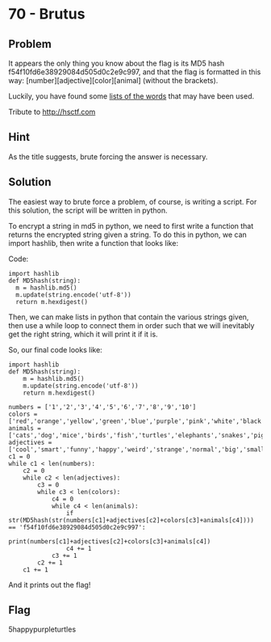 # 70 - Brutus

## Problem

It appears the only thing you know about the flag is its MD5 hash f54f10fd6e38929084d505d0c2e9c997, and that the flag is formatted in this way: [number][adjective][color][animal]  (without the brackets).

Luckily, you have found some [lists of the words](http://www.easyctf.com/problem_data/brutus/brutus.zip) that may have been used. 

Tribute to http://hsctf.com

## Hint

As the title suggests, brute forcing the answer is necessary.

## Solution

The easiest way to brute force a problem, of course, is writing a script. For this solution, the script will be written in python.

To encrypt a string in md5 in python, we need to first write a function that returns the encrypted string given a string.
To do this in python, we can import hashlib, then write a function that looks like:

Code:

    import hashlib
    def MD5hash(string):
      m = hashlib.md5()
      m.update(string.encode('utf-8'))
      return m.hexdigest()

Then, we can make lists in python that contain the various strings given, then use a while loop to connect them in order such that we will inevitably get the right string, which it will print it if it is.

So, our final code looks like:

    import hashlib
    def MD5hash(string):
        m = hashlib.md5()
        m.update(string.encode('utf-8'))
        return m.hexdigest()
    
    numbers = ['1','2','3','4','5','6','7','8','9','10']
    colors = ['red','orange','yellow','green','blue','purple','pink','white','black']
    animals = ['cats','dog','mice','birds','fish','turtles','elephants','snakes','pigs','cows','goats']
    adjectives = ['cool','smart','funny','happy','weird','strange','normal','big','small','angry']
    c1 = 0
    while c1 < len(numbers):
        c2 = 0
        while c2 < len(adjectives):
            c3 = 0
            while c3 < len(colors):
                c4 = 0
                while c4 < len(animals):
                    if str(MD5hash(str(numbers[c1]+adjectives[c2]+colors[c3]+animals[c4]))) == 'f54f10fd6e38929084d505d0c2e9c997':
                        print(numbers[c1]+adjectives[c2]+colors[c3]+animals[c4])
                    c4 += 1
                c3 += 1
            c2 += 1
        c1 += 1

And it prints out the flag!

## Flag

5happypurpleturtles
